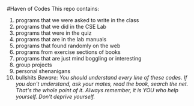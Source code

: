 #Haven of Codes
This repo contains:
1. programs that we were asked to write in the class
2. programs that we did in the CSE Lab
3. programs that were in the quiz
4. programs that are in the lab manuals
5. programs that found randomly on the web
6. programs from exercise sections of books
7. programs that are just mind boggling or interesting
8. group projects
9. personal shenanigans
10. bullshits
*Beware: You should understand every line of these codes. If you don't understand, ask your mates, read the book, search the net. That's the whole point of it. Always remember, it is YOU who help yourself. Don't deprive yourself.*

